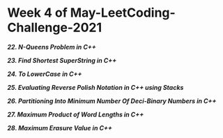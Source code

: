 # Week 4 of May-LeetCoding-Challenge-2021

***22. N-Queens Problem in C++***

***23. Find Shortest SuperString in C++***

***24. To LowerCase in C++***

***25. Evaluating Reverse Polish Notation in C++ using Stacks***

***26. Partitioning Into Minimum Number Of Deci-Binary Numbers in C++***

***27. Maximum Product of Word Lengths in C++***

***28. Maximum Erasure Value in C++***




